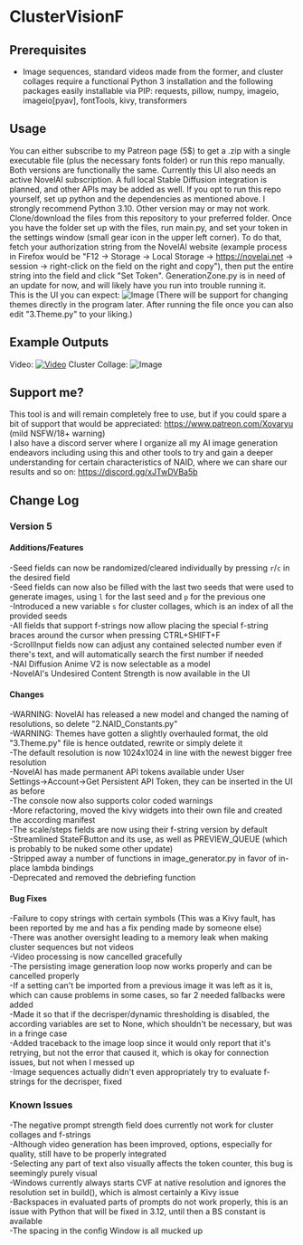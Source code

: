 # ClusterVisionF

## Prerequisites
- Image sequences, standard videos made from the former, and cluster collages require a functional Python 3 installation and the following packages easily installable via PIP: requests, pillow, numpy, imageio, imageio[pyav], fontTools, kivy, transformers

## Usage
You can either subscribe to my Patreon page (5$) to get a .zip with a single executable file (plus the necessary fonts folder) or run this repo manually. Both versions are functionally the same. Currently this UI also needs an active NovelAI subscription. A full local Stable Diffusion integration is planned, and other APIs may be added as well.
If you opt to run this repo yourself, set up python and the dependencies as mentioned above. I strongly recommend Python 3.10. Other version may or may not work.
Clone/download the files from this repository to your preferred folder.
Once you have the folder set up with the files, run main.py, and set your token in the settings window (small gear icon in the upper left corner). To do that, fetch your authorization string from the NovelAI website (example process in Firefox would be "F12 → Storage → Local Storage → https://novelai.net → session → right-click on the field on the right and copy"), then put the entire string into the field and click "Set Token".
GenerationZone.py is in need of an update for now, and will likely have you run into trouble running it.  
This is the UI you can expect:
![Image](https://cdn.discordapp.com/attachments/1074334168378519622/1088219244803666052/image.png)
(There will be support for changing themes directly in the program later. After running the file once you can also edit "3.Theme.py" to your liking.)
## Example Outputs
Video:
[![Video](https://img.youtube.com/vi/XZLiKBt1J_I/maxresdefault.jpg)](https://www.youtube.com/watch?v=XZLiKBt1J_I)
Cluster Collage:
![Image](https://cdn.discordapp.com/attachments/1074334168378519622/1088222376023556197/MultiMonsterGirlDemonstration_CollageClusterk_dpmpp_2m_smea.jpg)

## Support me?
This tool is and will remain completely free to use, but if you could spare a bit of support that would be appreciated: https://www.patreon.com/Xovaryu (mild NSFW/18+ warning)  
I also have a discord server where I organize all my AI image generation endeavors including using this and other tools to try and gain a deeper understanding for certain characteristics of NAID, where we can share our results and so on: https://discord.gg/xJTwDVBa5b

## Change Log
### Version 5
#### Additions/Features
-Seed fields can now be randomized/cleared individually by pressing `r`/`c` in the desired field  
-Seed fields can now also be filled with the last two seeds that were used to generate images, using `l` for the last seed and `p` for the previous one  
-Introduced a new variable `s` for cluster collages, which is an index of all the provided seeds  
-All fields that support f-strings now allow placing the special f-string braces around the cursor when pressing CTRL+SHIFT+F  
-ScrollInput fields now can adjust any contained selected number even if there's text, and will automatically search the first number if needed  
-NAI Diffusion Anime V2 is now selectable as a model  
-NovelAI's Undesired Content Strength is now available in the UI  

#### Changes
-WARNING: NovelAI has released a new model and changed the naming of resolutions, so delete "2.NAID_Constants.py"  
-WARNING: Themes have gotten a slightly overhauled format, the old "3.Theme.py" file is hence outdated, rewrite or simply delete it  
-The default resolution is now 1024x1024 in line with the newest bigger free resolution  
-NovelAI has made permanent API tokens available under User Settings→Account→Get Persistent API Token, they can be inserted in the UI as before  
-The console now also supports color coded warnings  
-More refactoring, moved the kivy widgets into their own file and created the according manifest  
-The scale/steps fields are now using their f-string version by default  
-Streamlined StateFButton and its use, as well as PREVIEW_QUEUE (which is probably to be nuked some other update)  
-Stripped away a number of functions in image_generator.py in favor of in-place lambda bindings  
-Deprecated and removed the debriefing function  

#### Bug Fixes
-Failure to copy strings with certain symbols (This was a Kivy fault, has been reported by me and has a fix pending made by someone else)  
-There was another oversight leading to a memory leak when making cluster sequences but not videos  
-Video processing is now cancelled gracefully  
-The persisting image generation loop now works properly and can be cancelled properly  
-If a setting can't be imported from a previous image it was left as it is, which can cause problems in some cases, so far 2 needed fallbacks were added  
-Made it so that if the decrisper/dynamic thresholding is disabled, the according variables are set to None, which shouldn't be necessary, but was in a fringe case  
-Added traceback to the image loop since it would only report that it's retrying, but not the error that caused it, which is okay for connection issues, but not when I messed up  
-Image sequences actually didn't even appropriately try to evaluate f-strings for the decrisper, fixed  

### Known Issues
-The negative prompt strength field does currently not work for cluster collages and f-strings  
-Although video generation has been improved, options, especially for quality, still have to be properly integrated  
-Selecting any part of text also visually affects the token counter, this bug is seemingly purely visual  
-Windows currently always starts CVF at native resolution and ignores the resolution set in build(), which is almost certainly a Kivy issue  
-Backspaces in evaluated parts of prompts do not work properly, this is an issue with Python that will be fixed in 3.12, until then a BS constant is available  
-The spacing in the config Window is all mucked up  
